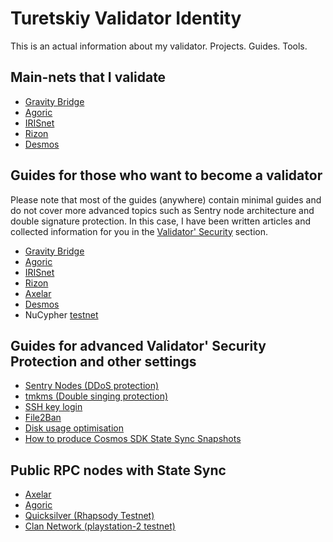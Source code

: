 # Turetskiy Validator Identity
This is an actual information about my validator. Projects. Guides. Tools.
## Main-nets that I validate
- [Gravity Bridge](https://gravity-bridge.ezstaking.io/validators/gravityvaloper1rqhsh8smda90d3n7txty38n44z5qfqpenp3q2v)
- [Agoric](https://main.explorer.agoric.net/validator/agoricvaloper1dg6cl026x7fwjagasv7jjlcjkhn60wujwew05a)
- [IRISnet](https://irishub.iobscan.io/#/staking/iva19ul0uva3fgtm6cd6tceprre4ghsfh6h3u29lcg)
- [Rizon](https://www.mintscan.io/rizon/validators/rizonvaloper14qd4n677jxsuh7fqg7z7kvj2dzjqdkv8pqv7tk)
- [Desmos](https://www.mintscan.io/desmos/validators/desmosvaloper1cpr9l93e4s67svqg0crj0v35t3yl2a9zlst74m)

## Guides for those who want to become a validator 
Please note that most of the guides (anywhere) contain minimal guides and do not cover more advanced topics such as Sentry node architecture and double signature protection. In this case, I have been written articles and collected information for you in the [Validator' Security](https://github.com/AlexToTheSun/Turetskiy_Validator_Identity/blob/main/Turetskiy_Validator.md#guides-for-validator-security-protection-and-other-settings) section.
- [Gravity Bridge](https://surftest.gitbook.io/gravity-bridge/)
- [Agoric](https://github.com/AlexToTheSun/Validator_Activity/tree/main/Mainnet-Guides/Agoric)
- [IRISnet](https://surftest.gitbook.io/iris-mainnet/)
- [Rizon](https://surftest.gitbook.io/rizon-mainnet/)
- [Axelar](https://surftest.gitbook.io/axelar-wiki)
- [Desmos](https://surftest.gitbook.io/desmos-mainnet/installing)
- NuCypher [testnet](https://medium.com/coinmonks/launch-nucypher-nodes-from-a-to-z-test-network-7bbedd5e4f03)

## Guides for advanced Validator' Security Protection and other settings

- [Sentry Nodes (DDoS protection)](https://surftest.gitbook.io/axelar-wiki/english/sentry-node)
- [tmkms (Double singing protection)](https://github.com/AlexToTheSun/Validator_Activity/blob/main/Mainnet-Guides/Agoric/tmkms-(separated-server).md)
- [SSH key login](https://surftest.gitbook.io/axelar-wiki/english/security-setup/ssh-key-login-+-disable-password)
- [File2Ban](https://surftest.gitbook.io/axelar-wiki/russian/bezopasnost/file-2-ban)
- [Disk usage optimisation](https://surftest.gitbook.io/axelar-wiki/english/disk-usage-optimisation)
- [How to produce Cosmos SDK State Sync Snapshots](https://github.com/AlexToTheSun/Validator_Activity/tree/main/State-Sync)

## Public RPC nodes with State Sync
- [Axelar](https://github.com/AlexToTheSun/Validator_Activity/blob/main/State-Sync/Axelar-testnet-2.md)
- [Agoric](https://github.com/AlexToTheSun/Validator_Activity/blob/main/State-Sync/Agoric-mainnet.md)
- [Quicksilver (Rhapsody Testnet)](https://github.com/AlexToTheSun/Validator_Activity/blob/main/State-Sync/quicksilver-(Rhapsody-Testnet).md)
- [Clan Network (playstation-2 testnet)](https://github.com/AlexToTheSun/Validator_Activity/blob/main/State-Sync/Clan-(playstation-2_testnet).md)
